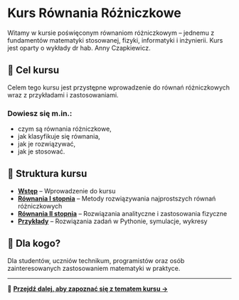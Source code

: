 # Kurs Równania Różniczkowe

Witamy w kursie poświęconym równaniom różniczkowym – jednemu z fundamentów matematyki stosowanej, fizyki, informatyki i inżynierii.
Kurs jest oparty o wykłady dr hab. Anny Czapkiewicz.

## 🎯 Cel kursu
Celem tego kursu jest przystępne wprowadzenie do równań różniczkowych wraz z przykładami i zastosowaniami.

### Dowiesz się m.in.:
- czym są równania różniczkowe,
- jak klasyfikuje się równania,
- jak je rozwiązywać,
- jak je stosować.

## 🧱 Struktura kursu
- [**Wstęp**](Wstep.md) – Wprowadzenie do kursu
- [**Równania I stopnia**](RRIstopien.md) – Metody rozwiązywania najprostszych równań różniczkowych
- [**Równania II stopnia**](RRIIstopien.md) – Rozwiązania analityczne i zastosowania fizyczne
- [**Przykłady**](przyklady.md) – Rozwiązania zadań w Pythonie, symulacje, wykresy

## 👥 Dla kogo?
Dla studentów, uczniów technikum, programistów oraz osób zainteresowanych zastosowaniem matematyki w praktyce.

---

📌 [**Przejdź dalej, aby zapoznać się z tematem kursu →**](Wstep.md)
